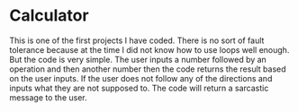 # Calculator
This is one of the first projects I have coded. There is no sort of fault tolerance because at the time I did not know how to use loops well enough. 
But the code is very simple. The user inputs a number followed by an operation and then another number then the code returns the result based on the 
user inputs. If the user does not follow any of the directions and inputs what they are not supposed to. The code will return a sarcastic message to the 
user.
